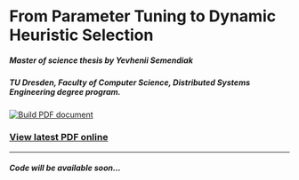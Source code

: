 # From Parameter Tuning to Dynamic Heuristic Selection
##### Master of science thesis by Yevhenii Semendiak
##### TU Dresden, Faculty of Computer Science, Distributed Systems Engineering degree program. 


[![Build PDF document](https://github.com/YevheniiSemendiak/tud_master_text/workflows/Build%20pdf%20document/badge.svg)](https://github.com/YevheniiSemendiak/tud_master_text/actions?query=workflow%3A%22Build+pdf+document%22)
###  [View latest PDF online](https://github.com/YevheniiSemendiak/tud_master_text/blob/gh-pages/semendiak_thesis.pdf)




___

#### *Code will be available soon...*
